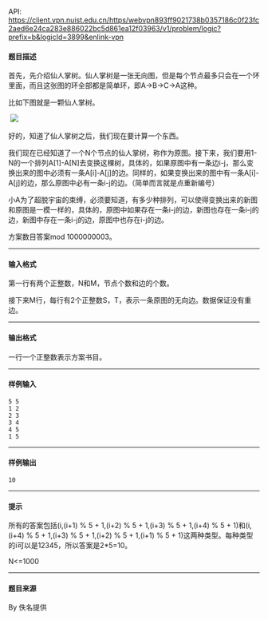 API: https://client.vpn.nuist.edu.cn/https/webvpn893ff9021738b0357186c0f23fc2aed6e24ca283e886022bc5d861ea12f03963/v1/problem/logic?prefix=b&logicId=3899&enlink-vpn

#### 题目描述

首先，先介绍仙人掌树。仙人掌树是一张无向图，但是每个节点最多只会在一个环里面，而且这张图的环全部都是简单环，即A->B->C->A这种。

比如下图就是一颗仙人掌树。

 ![](../file/3899_0.png)

好的，知道了仙人掌树之后，我们现在要计算一个东西。

我们现在已经知道了一个N个节点的仙人掌树，称作为原图。接下来，我们要用1-N的一个排列A\[1\]-A\[N\]去变换这棵树，具体的，如果原图中有一条边i-j，那么变换出来的图中必须有一条A\[i\]-A\[j\]的边。同样的，如果变换出来的图中有一条A\[i\]-A\[j\]的边，那么原图中必有一条i-j的边。（简单而言就是点重新编号）

小A为了超脱宇宙的束缚，必须要知道，有多少种排列，可以使得变换出来的新图和原图是一模一样的，具体的，原图中如果存在一条i-j的边，新图也存在一条i-j的边，新图中存在一条i-j的边，原图中也存在i-j的边。

方案数目答案mod 1000000003。

---

#### 输入格式

第一行有两个正整数，N和M，节点个数和边的个数。

接下来M行，每行有2个正整数S，T，表示一条原图的无向边。数据保证没有重边。

---

#### 输出格式

一行一个正整数表示方案书目。

---

#### 样例输入
```
5 5
1 2
2 3
3 4
4 5
1 5
```

---

#### 样例输出
```
10
```

---

#### 提示

所有的答案包括(i,(i+1) % 5 + 1,(i+2) % 5 + 1,(i+3) % 5 + 1,(i+4) % 5 + 1)和(i,(i+4) % 5 + 1,(i+3) % 5 + 1,(i+2) % 5 + 1,(i+1) % 5 + 1)这两种类型。每种类型的i可以是12345，所以答案是2\*5=10。

N<=1000

---

#### 题目来源

By 佚名提供